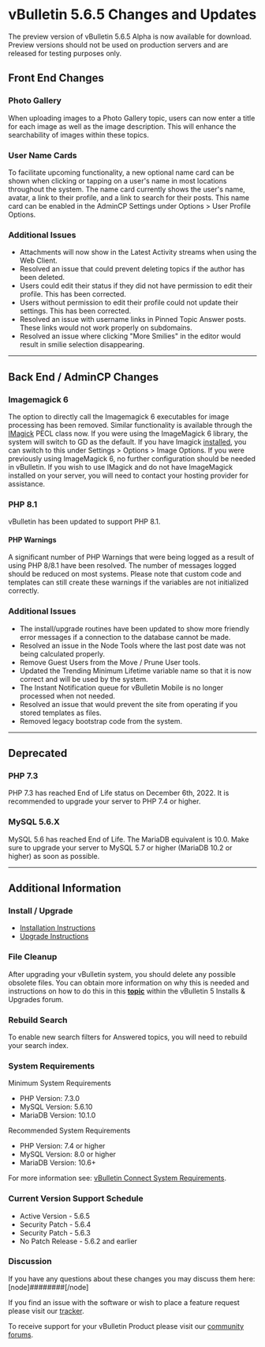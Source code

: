 # vBulletin 5.6.5 Changes and Updates

The preview version of vBulletin 5.6.5 Alpha is now available for download. Preview versions should not be used on production servers and are released for testing purposes only.

## Front End Changes

### Photo Gallery

When uploading images to a Photo Gallery topic, users can now enter a title for each image as well as the image description. This will enhance the searchability of images within these topics.

### User Name Cards

To facilitate upcoming functionality, a new optional name card can be shown when clicking or tapping on a user's name in most locations throughout the system. The name card currently shows the user's name, avatar, a link to their profile, and a link to search for their posts. This name card can be enabled in the AdminCP Settings under Options > User Profile Options.

### Additional Issues

- Attachments will now show in the Latest Activity streams when using the Web Client.
- Resolved an issue that could prevent deleting topics if the author has been deleted.
- Users could edit their status if they did not have permission to edit their profile. This has been corrected.
- Users without permission to edit their profile could not update their settings. This has been corrected.
- Resolved an issue with username links in Pinned Topic Answer posts. These links would not work properly on subdomains.
- Resolved an issue where clicking "More Smilies" in the editor would result in smilie selection disappearing.

---

## Back End / AdminCP Changes

### Imagemagick 6

The option to directly call the Imagemagick 6 executables for image processing has been removed. Similar functionality is available through the [IMagick](https://www.php.net/manual/en/book.imagick.php) PECL class now. If you were using the ImageMagick 6 library, the system will switch to GD as the default. If you have Imagick [installed](https://www.php.net/manual/en/imagick.installation.php), you can switch to this under Settings > Options > Image Options. If you were previously using ImageMagick 6, no further configuration should be needed in vBulletin. If you wish to use IMagick and do not have ImageMagick installed on your server, you will need to contact your hosting provider for assistance.

### PHP 8.1

vBulletin has been updated to support PHP 8.1.

#### PHP Warnings

A significant number of PHP Warnings that were being logged as a result of using PHP 8/8.1 have been resolved. The number of messages logged should be reduced on most systems. Please note that custom code and templates can still create these warnings if the variables are not initialized correctly.

### Additional Issues

- The install/upgrade routines have been updated to show more friendly error messages if a connection to the database cannot be made.
- Resolved an issue in the Node Tools where the last post date was not being calculated properly.
- Remove Guest Users from the Move / Prune User tools.
- Updated the Trending Minimum Lifetime variable name so that it is now correct and will be used by the system.
- The Instant Notification queue for vBulletin Mobile is no longer processed when not needed.
- Resolved an issue that would prevent the site from operating if you stored templates as files.
- Removed legacy bootstrap code from the system.

---

## Deprecated

### PHP 7.3

PHP 7.3 has reached End of Life status on December 6th, 2022.  It is recommended to upgrade your server to PHP 7.4 or higher.

### MySQL 5.6.X

MySQL 5.6 has reached End of Life. The MariaDB equivalent is 10.0. Make sure to upgrade your server to MySQL 5.7 or higher (MariaDB 10.2 or higher) as soon as possible.

---

## Additional Information

### Install / Upgrade

- [Installation Instructions](https://www.vbulletin.com/forum/node/4391348)
- [Upgrade Instructions](https://www.vbulletin.com/forum/node/4391346)

### File Cleanup

After upgrading your vBulletin system, you should delete any possible obsolete files. You can obtain more information on why this is needed and instructions on how to do this in this [**topic**](https://www.vbulletin.com/forum/node/4391346) within the vBulletin 5 Installs & Upgrades forum.

### Rebuild Search

To enable new search filters for Answered topics, you will need to rebuild your search index.

### System Requirements

Minimum System Requirements

- PHP Version: 7.3.0
- MySQL Version: 5.6.10
- MariaDB Version: 10.1.0

Recommended System Requirements

- PHP Version: 7.4 or higher
- MySQL Version: 8.0 or higher
- MariaDB Version: 10.6+

For more information see: [vBulletin Connect System Requirements](https://www.vbulletin.com/forum/node/4391344).

### Current Version Support Schedule

- Active Version - 5.6.5
- Security Patch - 5.6.4
- Security Patch - 5.6.3
- No Patch Release - 5.6.2 and earlier

### Discussion

If you have any questions about these changes you may discuss them here: [node]########[/node]

If you find an issue with the software or wish to place a feature request please visit our [tracker](https://tracker.vbulletin.com).

To receive support for your vBulletin Product please visit our [community forums](https://www.vbulletin.com/forum/).
